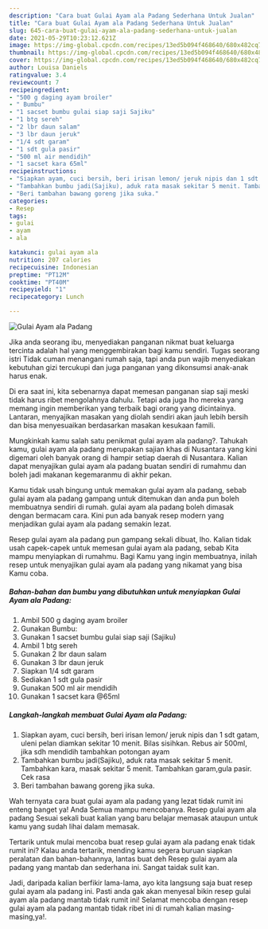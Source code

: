 ```yaml
---
description: "Cara buat Gulai Ayam ala Padang Sederhana Untuk Jualan"
title: "Cara buat Gulai Ayam ala Padang Sederhana Untuk Jualan"
slug: 645-cara-buat-gulai-ayam-ala-padang-sederhana-untuk-jualan
date: 2021-05-29T10:23:12.621Z
image: https://img-global.cpcdn.com/recipes/13ed5b094f468640/680x482cq70/gulai-ayam-ala-padang-foto-resep-utama.jpg
thumbnail: https://img-global.cpcdn.com/recipes/13ed5b094f468640/680x482cq70/gulai-ayam-ala-padang-foto-resep-utama.jpg
cover: https://img-global.cpcdn.com/recipes/13ed5b094f468640/680x482cq70/gulai-ayam-ala-padang-foto-resep-utama.jpg
author: Louisa Daniels
ratingvalue: 3.4
reviewcount: 7
recipeingredient:
- "500 g daging ayam broiler"
- " Bumbu"
- "1 sacset bumbu gulai siap saji Sajiku"
- "1 btg sereh"
- "2 lbr daun salam"
- "3 lbr daun jeruk"
- "1/4 sdt garam"
- "1 sdt gula pasir"
- "500 ml air mendidih"
- "1 sacset kara 65ml"
recipeinstructions:
- "Siapkan ayam, cuci bersih, beri irisan lemon/ jeruk nipis dan 1 sdt gatam, uleni pelan diamkan sekitar 10 menit. Bilas sisihkan. Rebus air 500ml, jika sdh mendidih tambahkan potongan ayam"
- "Tambahkan bumbu jadi(Sajiku), aduk rata masak sekitar 5 menit. Tambahkan kara, masak sekitar 5 menit. Tambahkan garam,gula pasir. Cek rasa"
- "Beri tambahan bawang goreng jika suka."
categories:
- Resep
tags:
- gulai
- ayam
- ala

katakunci: gulai ayam ala 
nutrition: 207 calories
recipecuisine: Indonesian
preptime: "PT12M"
cooktime: "PT40M"
recipeyield: "1"
recipecategory: Lunch

---
```



![Gulai Ayam ala Padang](https://img-global.cpcdn.com/recipes/13ed5b094f468640/680x482cq70/gulai-ayam-ala-padang-foto-resep-utama.jpg)

Jika anda seorang ibu, menyediakan panganan nikmat buat keluarga tercinta adalah hal yang menggembirakan bagi kamu sendiri. Tugas seorang istri Tidak cuman menangani rumah saja, tapi anda pun wajib menyediakan kebutuhan gizi tercukupi dan juga panganan yang dikonsumsi anak-anak harus enak.

Di era  saat ini, kita sebenarnya dapat memesan panganan siap saji meski tidak harus ribet mengolahnya dahulu. Tetapi ada juga lho mereka yang memang ingin memberikan yang terbaik bagi orang yang dicintainya. Lantaran, menyajikan masakan yang diolah sendiri akan jauh lebih bersih dan bisa menyesuaikan berdasarkan masakan kesukaan famili. 



Mungkinkah kamu salah satu penikmat gulai ayam ala padang?. Tahukah kamu, gulai ayam ala padang merupakan sajian khas di Nusantara yang kini digemari oleh banyak orang di hampir setiap daerah di Nusantara. Kalian dapat menyajikan gulai ayam ala padang buatan sendiri di rumahmu dan boleh jadi makanan kegemaranmu di akhir pekan.

Kamu tidak usah bingung untuk memakan gulai ayam ala padang, sebab gulai ayam ala padang gampang untuk ditemukan dan anda pun boleh membuatnya sendiri di rumah. gulai ayam ala padang boleh dimasak dengan bermacam cara. Kini pun ada banyak resep modern yang menjadikan gulai ayam ala padang semakin lezat.

Resep gulai ayam ala padang pun gampang sekali dibuat, lho. Kalian tidak usah capek-capek untuk memesan gulai ayam ala padang, sebab Kita mampu menyiapkan di rumahmu. Bagi Kamu yang ingin membuatnya, inilah resep untuk menyajikan gulai ayam ala padang yang nikamat yang bisa Kamu coba.

<!--inarticleads1-->

##### Bahan-bahan dan bumbu yang dibutuhkan untuk menyiapkan Gulai Ayam ala Padang:

1. Ambil 500 g daging ayam broiler
1. Gunakan  Bumbu:
1. Gunakan 1 sacset bumbu gulai siap saji (Sajiku)
1. Ambil 1 btg sereh
1. Gunakan 2 lbr daun salam
1. Gunakan 3 lbr daun jeruk
1. Siapkan 1/4 sdt garam
1. Sediakan 1 sdt gula pasir
1. Gunakan 500 ml air mendidih
1. Gunakan 1 sacset kara @65ml




<!--inarticleads2-->

##### Langkah-langkah membuat Gulai Ayam ala Padang:

1. Siapkan ayam, cuci bersih, beri irisan lemon/ jeruk nipis dan 1 sdt gatam, uleni pelan diamkan sekitar 10 menit. Bilas sisihkan. Rebus air 500ml, jika sdh mendidih tambahkan potongan ayam
1. Tambahkan bumbu jadi(Sajiku), aduk rata masak sekitar 5 menit. Tambahkan kara, masak sekitar 5 menit. Tambahkan garam,gula pasir. Cek rasa
1. Beri tambahan bawang goreng jika suka.




Wah ternyata cara buat gulai ayam ala padang yang lezat tidak rumit ini enteng banget ya! Anda Semua mampu mencobanya. Resep gulai ayam ala padang Sesuai sekali buat kalian yang baru belajar memasak ataupun untuk kamu yang sudah lihai dalam memasak.

Tertarik untuk mulai mencoba buat resep gulai ayam ala padang enak tidak rumit ini? Kalau anda tertarik, mending kamu segera buruan siapkan peralatan dan bahan-bahannya, lantas buat deh Resep gulai ayam ala padang yang mantab dan sederhana ini. Sangat taidak sulit kan. 

Jadi, daripada kalian berfikir lama-lama, ayo kita langsung saja buat resep gulai ayam ala padang ini. Pasti anda gak akan menyesal bikin resep gulai ayam ala padang mantab tidak rumit ini! Selamat mencoba dengan resep gulai ayam ala padang mantab tidak ribet ini di rumah kalian masing-masing,ya!.

